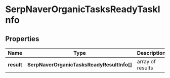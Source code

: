 # SerpNaverOrganicTasksReadyTaskInfo

## Properties

| Name | Type | Description | Notes |
|------------ | ------------- | ------------- | -------------|
**result** | **SerpNaverOrganicTasksReadyResultInfo[]** | array of results |[optional]|